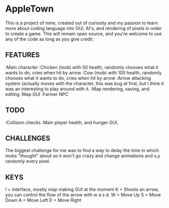 # AppleTown
This is a project of mine, created out of curiosity and my passion to learn more about coding language into GUI, AI's,
and rendering of pixels in order to create a game. This will remain open source, and you're welcome to use any of the code as long as you give credit.

FEATURES
---------
:Main character
:Chicken (mob) with 50 health, randomly chooses what it wants to do, cries when hit by arrow
:Cow (mob) with 100 health, randomly chooses what it wants to do, cries when hit by arrow
:Arrow attacking system (actually moves with the character, this was bug at first, but I think it was an interesting to play around with it.
:Map rendering, saving, and editing
:Map GUI
:Farmer NPC

TODO
------
:Collision checks
:Main player health, and hunger GUI,

CHALLENGES
------------
The biggest challenge for me was to find a way to delay the time in which mobs "thought" about so it won't go crazy and change animations and x,y randomly every pixel.


KEYS
-----
I = interface, mostly map making GUI at the moment
K = Shoots an arrow, you can control the flow of the arrow with w a s d.
W = Move Up
S = Move Down
A = Move Left
D = Move Right
